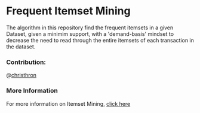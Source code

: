 # Frequent Itemset Mining

The algorithm in this repository find the frequent itemsets in a given Dataset, given a minimim support, with a 'demand-basis' mindset to decrease the need to read through the entire itemsets of each transaction in the dataset.

### Contribution:
@<a href = 'https://github.com/christhron'>christhron </a>

### More Information
 
For more information on Itemset Mining, <a href = 'https://medium.com/cracking-the-data-science-interview/an-introduction-to-big-data-itemset-mining-a97a17e0665a'>click here </a>



